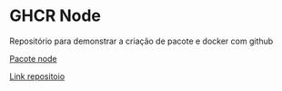 GHCR Node
========

Repositório para demonstrar a criação de pacote e docker com github

[Pacote node](https://github.com/users/IgorDePaula/packages/container/package/teste-docker)

[Link repositoio](https://github.com/IgorDePaula/ghcr-node)

